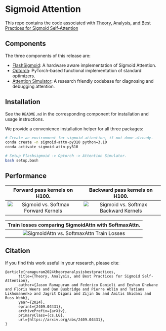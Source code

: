 # Sigmoid Attention

This repo contains the code associated with [Theory, Analysis, and Best Practices for
Sigmoid Self-Attention](https://arxiv.org/abs/2409.04431)

## Components

The three components of this release are:

  - [FlashSigmoid](./flash_sigmoid): A hardware aware implementation of Sigmoid Attention.
  - [Optorch](./optorch): PyTorch-based functional implementation of standard optimizers.
  - [Attention Simulator](./attention_simulator): A research friendly codebase for diagnosing and debugging attention.

## Installation

See the `README.md` in the corresponding component for installation and usage instructions.  

We provide a convenience installation helper for all three packages:
```bash
# Create an environment for sigmoid attention, if not done already.
conda create -n sigmoid-attn-py310 python=3.10
conda activate sigmoid-attn-py310

# Setup Flashsigmoid -> Optorch -> Attention Simulator.
bash setup.bash
```

## Performance

|                                      Forward pass kernels on H100.                                       |                                Backward pass kernels on H100.                                |
|:--------------------------------------------------------------------------------------------------------:|:--------------------------------------------------------------------------------------------:|
| ![Sigmoid vs. Softmax Forward Kernels](./figures/H100_noalibi_FWD_Full_17.39_0.07_Causal_18.76_0.06.png) | ![Sigmoid vs. Softmax Backward Kernels](./figures/H100_noalibi_BWD_Full_2.7_0.06_Causal_6.19_0.06.png) |


|                   Train losses comparing SigmoidAttn with SoftmaxAttn.                   |
|:----------------------------------------------------------------------------------------:|
| ![SigmoidAttn vs. SoftmaxAttn Train Losses](./figures/train_nll_softmax_vs_sigmoid.png) |



## Citation
If you find this work useful in your research, please cite:
```
@article{ramapuram2024theoryanalysisbestpractices,
      title={Theory, Analysis, and Best Practices for Sigmoid Self-Attention},
      author={Jason Ramapuram and Federico Danieli and Eeshan Dhekane and Floris Weers and Dan Busbridge and Pierre Ablin and Tatiana Likhomanenko and Jagrit Digani and Zijin Gu and Amitis Shidani and Russ Webb},
      year={2024},
      eprint={2409.04431},
      archivePrefix={arXiv},
      primaryClass={cs.LG},
      url={https://arxiv.org/abs/2409.04431},
}
```
